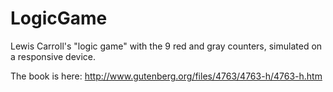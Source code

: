 # LogicGame
Lewis Carroll's "logic game" with the 9 red and gray counters, simulated on a responsive device.

The book is here: http://www.gutenberg.org/files/4763/4763-h/4763-h.htm
